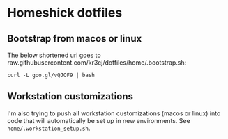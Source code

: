 # Homeshick dotfiles

## Bootstrap from macos or linux
The below shortened url goes to raw.githubusercontent.com/kr3cj/dotfiles/home/.bootstrap.sh:

```
curl -L goo.gl/vQJOF9 | bash
```

## Workstation customizations
I'm also trying to push all workstation customizations (macos or linux) into code that will automatically be set up in new environments. See `home/.workstation_setup.sh`.
